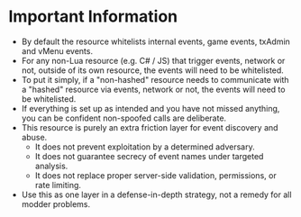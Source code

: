 # Important Information

* By default the resource whitelists internal events, game events, txAdmin and vMenu events.
* For any non-Lua resource (e.g. C# / JS) that trigger events, network or not, outside of its own resource, the events will need to be whitelisted.
* To put it simply, if a "non-hashed" resource needs to communicate with a "hashed" resource via events, network or not, the events will need to be whitelisted.
* If everything is set up as intended and you have not missed anything, you can be confident non-spoofed calls are deliberate.
* This resource is purely an extra friction layer for event discovery and abuse.
  * It does not prevent exploitation by a determined adversary.
  * It does not guarantee secrecy of event names under targeted analysis.
  * It does not replace proper server-side validation, permissions, or rate limiting.
* Use this as one layer in a defense-in-depth strategy, not a remedy for all modder problems.


